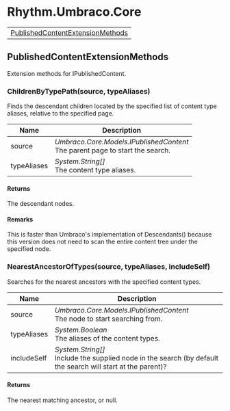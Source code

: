 # Rhythm.Umbraco.Core

<table>
<tbody>
<tr>
<td><a href="#publishedcontentextensionmethods">PublishedContentExtensionMethods</a></td>
</tr>
</tbody>
</table>


## PublishedContentExtensionMethods

Extension methods for IPublishedContent.

### ChildrenByTypePath(source, typeAliases)

Finds the descendant children located by the specified list of content type aliases, relative to the specified page.

| Name | Description |
| ---- | ----------- |
| source | *Umbraco.Core.Models.IPublishedContent*<br>The parent page to start the search. |
| typeAliases | *System.String[]*<br>The content type aliases. |

#### Returns

The descendant nodes.

#### Remarks

This is faster than Umbraco's implementation of Descendants() because this version does not need to scan the entire content tree under the specified node.

### NearestAncestorOfTypes(source, typeAliases, includeSelf)

Searches for the nearest ancestors with the specified content types.

| Name | Description |
| ---- | ----------- |
| source | *Umbraco.Core.Models.IPublishedContent*<br>The node to start searching from. |
| typeAliases | *System.Boolean*<br>The aliases of the content types. |
| includeSelf | *System.String[]*<br>Include the supplied node in the search (by default the search will start at the parent)? |

#### Returns

The nearest matching ancestor, or null.
